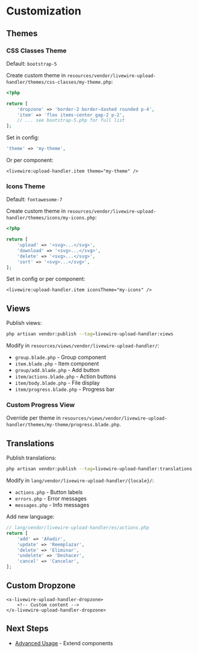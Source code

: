 # Customization

## Themes

### CSS Classes Theme

Default: `bootstrap-5`

Create custom theme in `resources/vendor/livewire-upload-handler/themes/css-classes/my-theme.php`:

```php
<?php

return [
    'dropzone' => 'border-2 border-dashed rounded p-4',
    'item' => 'flex items-center gap-2 p-2',
    // ... see bootstrap-5.php for full list
];
```

Set in config:

```php
'theme' => 'my-theme',
```

Or per component:

```blade
<livewire:upload-handler.item theme="my-theme" />
```

### Icons Theme

Default: `fontawesome-7`

Create custom theme in `resources/vendor/livewire-upload-handler/themes/icons/my-icons.php`:

```php
<?php

return [
    'upload' => '<svg>...</svg>',
    'download' => '<svg>...</svg>',
    'delete' => '<svg>...</svg>',
    'sort' => '<svg>...</svg>',
];
```

Set in config or per component:

```blade
<livewire:upload-handler.item iconsTheme="my-icons" />
```

## Views

Publish views:

```bash
php artisan vendor:publish --tag=livewire-upload-handler:views
```

Modify in `resources/views/vendor/livewire-upload-handler/`:

- `group.blade.php` - Group component
- `item.blade.php` - Item component
- `group/add.blade.php` - Add button
- `item/actions.blade.php` - Action buttons
- `item/body.blade.php` - File display
- `item/progress.blade.php` - Progress bar

### Custom Progress View

Override per theme in `resources/views/vendor/livewire-upload-handler/themes/my-theme/progress.blade.php`.

## Translations

Publish translations:

```bash
php artisan vendor:publish --tag=livewire-upload-handler:translations
```

Modify in `lang/vendor/livewire-upload-handler/{locale}/`:

- `actions.php` - Button labels
- `errors.php` - Error messages
- `messages.php` - Info messages

Add new language:

```php
// lang/vendor/livewire-upload-handler/es/actions.php
return [
    'add' => 'Añadir',
    'update' => 'Reemplazar',
    'delete' => 'Eliminar',
    'undelete' => 'Deshacer',
    'cancel' => 'Cancelar',
];
```

## Custom Dropzone

```blade
<x-livewire-upload-handler-dropzone>
    <!-- Custom content -->
</x-livewire-upload-handler-dropzone>
```

## Next Steps

- [Advanced Usage](advanced-usage.md) - Extend components
